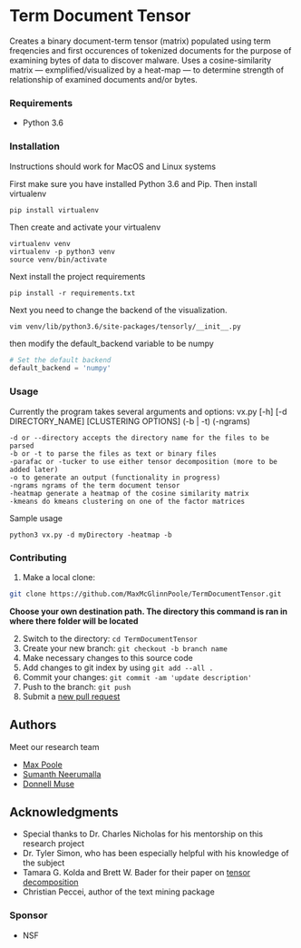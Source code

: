 # Term Document Tensor

Creates a binary document-term tensor (matrix) populated using term freqencies and first occurences of tokenized documents for the purpose of examining bytes of data to discover malware. Uses a cosine-similarity matrix — exmplified/visualized by a heat-map — to determine strength of relationship of examined documents and/or bytes.

### Requirements

* Python 3.6


### Installation

Instructions should work for MacOS and Linux systems

First make sure you have installed Python 3.6 and Pip. Then install virtualenv

```
pip install virtualenv
```

Then create and activate your virtualenv
```
virtualenv venv
virtualenv -p python3 venv
source venv/bin/activate
```

Next install the project requirements
```
pip install -r requirements.txt
```

Next you need to change the backend of the visualization. 
```
vim venv/lib/python3.6/site-packages/tensorly/__init__.py 
```
then modify the default_backend variable to be numpy
```python
# Set the default backend
default_backend = 'numpy'
```

### Usage
  Currently the program takes several arguments and options:
   vx.py [-h] [-d DIRECTORY_NAME] [CLUSTERING OPTIONS] (-b | -t) (-ngrams)
             
  ```
  -d or --directory accepts the directory name for the files to be parsed
  -b or -t to parse the files as text or binary files
  -parafac or -tucker to use either tensor decomposition (more to be added later)
  -o to generate an output (functionality in progress)
  -ngrams ngrams of the term document tensor
  -heatmap generate a heatmap of the cosine similarity matrix
  -kmeans do kmeans clustering on one of the factor matrices
  ```
  Sample usage
  
  ```
  python3 vx.py -d myDirectory -heatmap -b 
  ```

### Contributing

1. Make a local clone: 
  ```sh
  git clone https://github.com/MaxMcGlinnPoole/TermDocumentTensor.git
  ```
  **Choose your own destination path. The directory this command is ran in where there folder will be located**

2. Switch to the directory: `cd TermDocumentTensor` 
3. Create your new branch: `git checkout -b branch name`
4. Make necessary changes to this source code
5. Add changes to git index by using `git add --all .`
6. Commit your changes: `git commit -am 'update description'`
7. Push to the branch: `git push`
8. Submit a [new pull request](https://github.com/MaxMcGlinnPoole/TermDocumentTensor/pull/new)


## Authors 
Meet our research team
* [Max Poole](https://github.com/MaxMcGlinnPoole)
* [Sumanth Neerumalla](https://github.com/sumanthneerumalla)
* [Donnell Muse](https://github.com/Donnell794)

## Acknowledgments

* Special thanks to Dr. Charles Nicholas for his mentorship on this research project
* Dr. Tyler Simon, who has been especially helpful with his knowledge of the subject
* Tamara G. Kolda and Brett W. Bader for their paper on [tensor decomposition](http://www.sandia.gov/~tgkolda/pubs/pubfiles/TensorReview.pdf) 
* Christian Peccei, author of the text mining package

### Sponsor

* NSF
